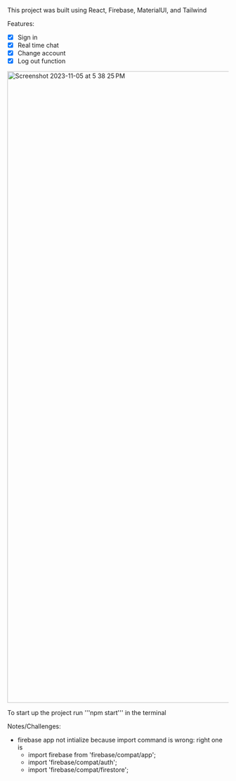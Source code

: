 
This project was built using React, Firebase, MaterialUI, and Tailwind

Features:
- [x] Sign in 
- [x] Real time chat
- [x] Change account
- [x] Log out function

<img width="1440" alt="Screenshot 2023-11-05 at 5 38 25 PM" src="https://github.com/bentan1020/messagingApp/assets/73725152/f0378690-59a1-4359-afc7-97875fba4afd">

To start up the project
run '''npm start''' in the terminal

Notes/Challenges:
- firebase app not intialize because import command is wrong: right one is 
    - import firebase from 'firebase/compat/app';
    - import 'firebase/compat/auth';
    - import 'firebase/compat/firestore';

